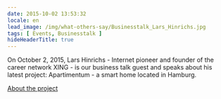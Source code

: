 ```yaml
---
date: 2015-10-02 13:53:32
locale: en
lead_image: /img/what-others-say/Businesstalk_Lars_Hinrichs.jpg
tags: [ Events, Businesstalk ]
hideHeaderTitle: true
---
```



On October 2, 2015, Lars Hinrichs - Internet pioneer and founder of the career network XING - is our business talk guest and speaks about his latest project: Apartimentum - a smart home located in Hamburg.

[About the project](http://www.apartimentum.com/#!home/mainPage)